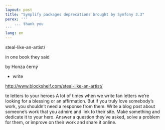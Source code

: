 ```yaml
---
layout: post
title: "Symplify packages deprecations brought by Symfony 3.3"
perex: '''
    ... thank you
'''
lang: en
---
```


steal-like-an-artist/

in one book they said

by Honza černý


- write 

http://www.blockshelf.com/steal-like-an-artist/


te letters to your heroes
A lot of times when we write fan letters we’re looking for a blessing or an affirmation. But if you truly love somebody’s work, you shouldn’t need a response from them. Write a blog post about someone’s work that you admire and link to their site. Make something and dedicate it to your hero. Answer a question they’ve asked, solve a problem for them, or improve on their work and share it online.